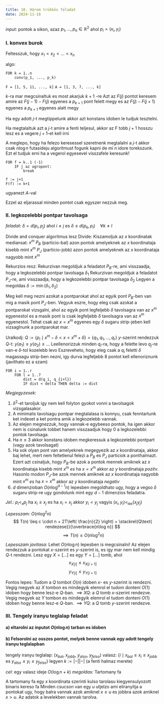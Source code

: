 ```yaml
---
title: 10. Három trükkös feladat
date: 2024-11-18
---
```


*input:* pontok a sikon, azaz $p_{1}, \dots, p_{n} \in \mathbb{R}^{2}$ ahol $p_{i} = (x_{i}, y_{i})$

### I. konvex burok
Feltesszuk, hogy $x_{1} < x_{2} < \dots < x_{n}$

algo:
```
FOR k = 1..n
	conv(p_1, ..., p_k)
```

`F = [1, 5, 11, ..., k]`
`A = [1, 3, 7, ..., k]`

$k$-ra mar megcsinaltuk es most akarjuk $k+1$ -re
Azt az $F(j)$ pontot keresem amire az $F(j-1) - F(j)$ egyenes a $p_{k+1}$ pont felett megy es az $F(j) - F(j+1)$ egyenes a $p_{k+1}$ egyenes alatt megy

Ha egy adott $j$-t megtippelunk akkor azt konstans idoben le tudjuk tesztelni.

Ha megtalaltuk azt a $j$-t amire a fenti teljesul, akkor az F tobb $j+1$ hosszu lesz es a vegere $j+1$-et kell irni

A meglepo, hogy ha felezo keresessel szeretnenk megtalalni a $j$-t akkor csak $n\log n$ futasideju algoritmust fogunk kapni de mi $n$ idore torekszunk.
Ezt el tudjuk erni ha a vegerol egyesevel visszafele keresunk!

```
FOR f = k..1 (-1)
	IF j az ugropont:
		break

f := j+1
F(f) := k+1
```
ugyanezt $A$-val

Ezzel az eljarassal minden pontot csak egyszer nezzuk meg.


### II. legkozelebbi pontpar tavolsaga
*feladat:* $\delta = d(p_{i}, p_{j})$ ahol $i \neq j$ es $\delta \leq d(p_{k}, p_{l}) \quad \forall k \neq l$

Divide and conquer algoritmus lesz
Divide:
	Kiszamoljuk az $x$ koordinatak mediansat: $x^{m}$
	 $P_{B}$ (particio-bal) azon pontok amelyeknek az $x$ koordinataja kisebb mint $x^{m}$
	$P_{J}$ (particio-jobb) azon pontok amelyeknek az $x$ koordinataja nagyobb mint $x^{m}$

Rekurzios resz:
	Rekurzivan megoldjuk a feladatot $P_{B}$-re, ami visszaadja, hogy a legkozelebbi pontpar tavolsaga $\delta_{1}$
	Rekurzivan megoldjuk a feladatot $P_{J}$-re, ami visszaadja, hogy a legkozelebbi pontpar tavolsaga $\delta_{2}$
	Legyen a megoldas $\delta := \min(\delta_{1}, \delta_{2})$

Meg kell meg nezni azokat a pontparokat ahol az egyik pont $P_{B}$-ben van mig a masik pont $P_{J}$-ben.
Vegyuk eszre, hogy eleg csak azokat a pontparokat vizsgalni, ahol az egyik pont legfeljebb $\delta$ tavolsagra van az $x^{m}$ egyenestol es a masik pont is csak legfeljebb $\delta$ tavolsagra van az $x^{m}$ egyenestol.
Tehat csak az $x=x^{m}$ egyenes egy $\delta$ sugaru strip-jeben kell vizsaglnunk a pontparokat mar.

Uralkodj:
	$Q := \{ p_{i} \mid x^{m} - \delta < x < x^{m} + \delta \} = \{ q_{1}, q_{1}, \dots, q_{r} \}$
	$y$-szerint rendezzuk $Q$-t: $y(a_{1}) \leq y(a_{2}) \leq \dots$
	Leellenorizzuk minden $q_{i}$-ra, hogy a felette levo $q_{j}$-re van-e $\delta$-tol kozelebb levo
	Eszreveheto, hogy eleg csak a $q_{i}$ feletti $\delta$ magassagu strip-ben nezni, igy durva legfeljebb $8$ pontot kell ellenoriznunk (javithato ez a szam)

```
FOR i = 1..r
	FOR l = 1..7
		dist = d(q_i, q_{i+l})
		IF dist < delta THEN delta := dist
```

*Megjegyzesek:*
1. $\delta ^{2}$-et taroljuk igy nem kell folyton gyokot vonni a tavolsagok vizsgalasakor.
2. A minimalis tavolsagu pontpar megtalalasa is konnyu, csak fenntartunk ket indexet a ket pontra amik a legkozelebb vannak.
3. Az elejen megnezzuk, hogy vannak-e egybeeso pontok, ha igen akkor nem is csinalunk tobbet hanem visszaadjuk hogy $0$ a legkozelebbi pontok tavolsaga.
4. Ha $n \leq 3$ akkor konstans idoben megkeressuk a legkozelebbi pontpart (vagy azok tavolsagat)
5. Ha sok olyan pont van amelyeknek megegyezik az $x$ koordinataja, akkor baj lehet, mert nem feltetlenul felezi a $P_{B}$ es $P_{J}$ particiok a ponthalmazt.
	Ezert azt csinaljuk, hogy $P_{B}$-be azok a pontok mennek amiknek az $x$ koordinataja kisebb mint $x^{m}$ *es* ha $x=x^{m}$ akkor az $y$ koordinataja *pozitv*. Hasonlo modon $P_{J}$-be azok mennek amiknek az $x$ koordinataja nagyobb mint $x^{m}$ *es* ha $x = x^{m}$ akkor az $y$ koordinataja *negativ*
6. $d$ dimenzioban $O(n\log ^{d-1}n)$ lepesben megoldhato ugy, hogy a vegso $\delta$ sugaru strip-re ugy gondolunk mint egy $d-1$ dimenzios feladatra.

*Jel.:* $p_{i} <_{x} p_{j}$ ha $x_{i} \leq x_{j}$ es ha $x_{i} = x_{j}$ akkor $y_{i} < y_{j}$
vagyis $(x_{i}, y_{i}) <_{\text{lex}} (x_{j} y_{j})$

*Lepesszam:* $O(n\log ^{2}n)$
$$
T(n) \leq c \cdot n + 2T\left( \frac{n}{2} \right) + \stackrel{Q\text{ rendezese}}{\overbrace{n\log n}}
$$
$$
\implies T(n) \leq O(n\log ^{2}n)
$$

*Lepesszam javitasa:* Lehet $O(n\log n)$ lepesben is megcsinalni!
Az elejen rendezzuk a pontokat $x$-szerint es $y$-szerint is, es igy mar nem kell mindig $Q$-t rendezni.
Lesz egy $X = [\dots]$ es egy $Y = [\dots]$ tomb, ahol
$$
x_{X[i]} \leq x_{X[i+1]}
$$
$$
y_{Y[i]} \leq y_{Y[i+1]}
$$

Fontos lepes: Tudom a $Q$ tombot $O(n)$ idoben $x$- es $y$-szerint is rendezni.
Vegig megyek az $X$ tombon es mindegyik elemrol el tudom donteni $O(1)$ idoben hogy benne lesz-e $Q$-ban. $\implies XQ$: a $Q$ tomb $x$-szerint rendezve.
Vegig megyek az $Y$ tombon es mindegyik elemrol el tudom donteni $O(1)$ idoben hogy benne lesz-e $Q$-ban. $\implies YQ$: a $Q$ tomb $y$-szerint rendezve.


### III. Tengely iranyu teglalap feladat
#### a) eltarolni az inputot $O(n\log n)$ tarban es idoben
#### b) Felsorolni az osszes pontot, melyek benne vannak egy adott tengely iranyu teglalapban
tengely iranyu teglalap: $(x_{bal},\; x_{jobb},\; y_{also},\; y_{felso})$
valasz: $\{ i \mid x_{bal} \leq x_{i} \leq x_{jobb} \text{ es } y_{also} \leq y_{i} \leq y_{felso} \}$
legyen $k:= \lvert -| |- \rvert$ (a fenti halmaz merete)

*cel:* egy valasz ideje $O(\log n + k)$
*megoldas:* Tartomany fa
 
 A tartomany fa egy $x$ koordinata szerinti kulso tarolasu kiegyensulyozott binaris kereso fa
Minden csucson van egy $u$  utjelzo ami eliranyitja a pontokat ugy, hogy balra vannak azok amiknel $x \leq u$ es jobbra azok amiknel $x > u$. Az adatok a levelekben vannak tarolva.





